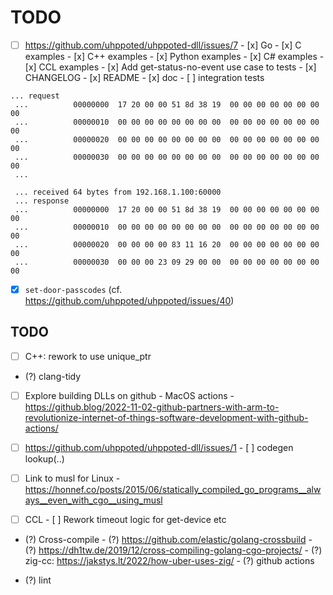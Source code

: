 # TODO

- [ ] https://github.com/uhppoted/uhppoted-dll/issues/7
      - [x] Go
      - [x] C examples
      - [x] C++ examples
      - [x] Python examples
      - [x] C# examples
      - [x] CCL examples
      - [x] Add get-status-no-event use case to tests
      - [x] CHANGELOG
      - [x] README
      - [x] doc
      - [ ] integration tests

```
... request
 ...          00000000  17 20 00 00 51 8d 38 19  00 00 00 00 00 00 00 00
 ...          00000010  00 00 00 00 00 00 00 00  00 00 00 00 00 00 00 00
 ...          00000020  00 00 00 00 00 00 00 00  00 00 00 00 00 00 00 00
 ...          00000030  00 00 00 00 00 00 00 00  00 00 00 00 00 00 00 00
 ...

 ... received 64 bytes from 192.168.1.100:60000
 ... response
 ...          00000000  17 20 00 00 51 8d 38 19  00 00 00 00 00 00 00 00
 ...          00000010  00 00 00 00 00 00 00 00  00 00 00 00 00 00 00 00
 ...          00000020  00 00 00 00 83 11 16 20  00 00 00 00 00 00 00 00
 ...          00000030  00 00 00 23 09 29 00 00  00 00 00 00 00 00 00 00
```

- [x] `set-door-passcodes` (cf. https://github.com/uhppoted/uhppoted/issues/40)


## TODO

- [ ] C++: rework to use unique_ptr
- (?) clang-tidy

- [ ] Explore building DLLs on github
      - MacOS actions
      - https://github.blog/2022-11-02-github-partners-with-arm-to-revolutionize-internet-of-things-software-development-with-github-actions/

- [ ] https://github.com/uhppoted/uhppoted-dll/issues/1
      - [ ] codegen lookup(..)

- [ ] Link to musl for Linux
      - https://honnef.co/posts/2015/06/statically_compiled_go_programs__always__even_with_cgo__using_musl

- [ ] CCL
      - [ ] Rework timeout logic for get-device etc

- (?) Cross-compile
      - (?) https://github.com/elastic/golang-crossbuild
      - (?) https://dh1tw.de/2019/12/cross-compiling-golang-cgo-projects/
      - (?) zig-cc: https://jakstys.lt/2022/how-uber-uses-zig/
      - (?) github actions

- (?) lint

